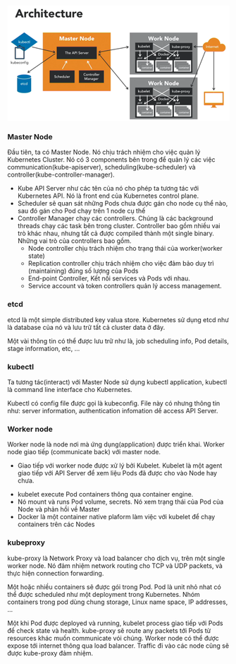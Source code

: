 ![architecture.png](images/architecture.png)

### Master Node
Đầu tiên, ta có Master Node. Nó chịu trách nhiệm cho việc quản lý Kubernetes Cluster. Nó có 3 components bên trong để quản lý các việc communication(kube-apiserver), scheduling(kube-scheduler) và controller(kube-controller-manager).
* Kube API Server như các tên của nó cho phép ta tương tác với Kubernetes API. Nó là front end của Kubernetes control plane.
* Scheduler sẽ quan sát những Pods chưa được gán cho node cụ thể nào, sau đó gán cho Pod chạy trên 1 node cụ thế
* Controller Manager chạy các controllers. Chúng là các background threads chạy các task bên trong cluster. Controller bao gồm nhiều vai trò khác nhau, nhưng tất cả được compiled thành một single binary. Những vai trò của controllers bao gồm.
  - Node controller chịu trách nhiệm cho trạng thái của worker(worker state)
  - Replication controller chịu trách nhiệm cho việc đảm bảo duy trì (maintaining) đúng số lượng của Pods
  - End-point Controller, Kết nối services và Pods với nhau.
  - Service account và token controllers quản lý access management.

### etcd
etcd là một simple distributed key valua store. Kubernetes sử dụng etcd như là database của nó và lưu trữ tất cả cluster data ở đây.

Một vài thông tin có thể được lưu trữ như là, job scheduling info, Pod details, stage information, etc, ...

### kubectl
Ta tương tác(interact) với Master Node sử dụng kubectl application, kubectl là command line interface cho Kubernetes.

Kubectl có config file được gọi là kubeconfig. File này có nhưng thông tin như: server information, authentication infomation dể access API Server.

### Worker node
Worker node là node nơi mà ứng dụng(application) được triển khai. Worker node giao tiếp (communicate back) với master node.

* Giao tiếp với worker node được xử lý bởi Kubelet. Kubelet là một agent giao tiếp với API Server để xem liệu Pods đã được cho vào Node hay chưa.
- kubelet execute Pod containers thông qua container engine.
- Nó mount và runs Pod volume, secrets. Nó xem trạng thái của Pod của Node và phản hồi về 		Master
- Docker là một container native plaform làm việc với kubelet để chạy containers trên các Nodes

### kubeproxy
kube-proxy là Network Proxy và load balancer cho dịch vụ, trên một single worker node. Nó đảm nhiệm network routing cho TCP và UDP packets, và thực hiện connection forwarding.

Một hoặc nhiều containers sẽ được gói trong Pod. Pod là unit nhỏ nhat có thể được scheduled như một deployment trong Kubernetes. Nhóm containers trong pod dùng chung storage, Linux name space, IP addresses, ...

Một khi Pod được deployed và running, kubelet process giao tiếp với Pods để check state và health. kube-proxy sẽ route any packets tới Pods từ resources khác muốn communicate vói chúng. Worker node có thể được expose tới internet thông qua load balancer. Traffic đi vào các node cũng sẽ được kube-proxy đảm nhiệm.
